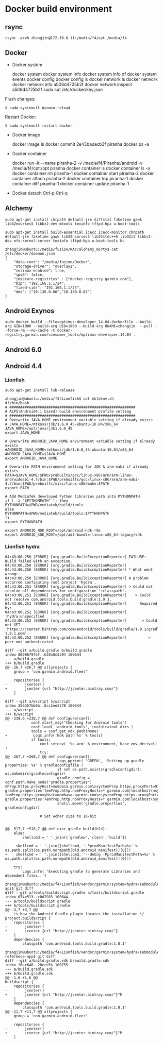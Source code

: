 Docker build environment
=========================



rsync
-----------

    rsync -arvh zhangjin@172.16.6.11:/media/f4/opt /media/f4

Docker
------------------

- Docker system

    docker system
    docker system info
    docker system info df
    docker system events
    docker config
    docker config ls
    docker network ls
    docker network
    docker network info a506d4725b2f
    docker network inspect a506d4725b2f
    sudo cat /etc/docker/key.json

Flush changes:

    $ sudo systemctl daemon-reload

Restart Docker:

    $ sudo systemctl restart docker

- Docker image

    docker image ls
    docker commit 2e43badecb3f piranha
    docker ps -a

- Docker container

    docker run -it --name piranha-2 -v /media/f4/Piranha:/android -v /media/f4/opt:/opt piranha
    docker container ls
    docker container ls -a
    docker container rm piranha-1
    docker container start piranha-2
    docker container attach piranha-2
    docker container top piranha-1
    docker container diff piranha-1
    docker container update piranha-1

- Docker detach
    Ctrl-p Ctrl-q

## Alchemy

    sudo apt-get install chrpath default-jre diffstat faketime gawk lib32ncurses5 libbz2-dev mtools texinfo tftpd-hpa u-boot-tools

    sudo apt-get install build-essential icecc icecc-monitor chrpath default-jre faketime gawk lib32ncurses5 lib32stdc++6 lib32z1 libbz2-dev nfs-kernel-server texinfo tftpd-hpa u-boot-tools bc

    zhangjin@ubuntu:/media/fusion/RAY/alchemy_morty$ cat /etc/docker/daemon.json
    {
        "data-root": "/media/fusion/Docker",
        "storage-driver": "overlay2",
        "selinux-enabled": true,
        "ipv6": false,
        "insecure-registries" : ["docker-registry.garmin.com"],
        "bip": "192.168.1.1/24",
        "fixed-cidr": "192.168.1.1/24",
        "dns": ["10.130.0.66","10.130.0.67"]
    }

## Android Exynos

    sudo docker build --file=optimus-developer_14.04.dockerfile --build-arg GID=1000 --build-arg UID=1000 --build-arg UNAME=zhangjin  --pull --force-rm --no-cache -t docker-registry.garmin.com/consumer_tools/optimus-developer:14.04 .
## Android 6.0

## Android 4.4

### Lionfish

    sudo apt-get install lsb-release

    zhangjin@ubuntu:/media/f4/Lionfish$ cat mbldenv.sh
    #!/bin/bash
    # ##########################################################
    # ALPS(Android4.1 based) build environment profile setting
    # ##########################################################
    # Overwrite JAVA_HOME environment variable setting if already exists
    # JAVA_HOME=/mtkoss/jdk/1.6.0_45-ubuntu-10.04/x86_64
    JAVA_HOME=/opt/java/jdk1.6.0_45
    export JAVA_HOME

    # Overwrite ANDROID_JAVA_HOME environment variable setting if already exists
    #ANDROID_JAVA_HOME=/mtkoss/jdk/1.6.0_45-ubuntu-10.04/x86_64
    ANDROID_JAVA_HOME=$JAVA_HOME
    export ANDROID_JAVA_HOME

    # Overwrite PATH environment setting for JDK & arm-eabi if already exists
    PATH=$JAVA_HOME:$PWD/prebuilts/gcc/linux-x86/arm/arm-linux-androideabi-4.7/bin:$PWD/prebuilts/gcc/linux-x86/arm/arm-eabi-4.7/bin:$PWD/prebuilts/misc/linux-x86/make:$PATH
    export PATH

    # Add MediaTek developed Python libraries path into PYTHONPATH
    if [ -z "$PYTHONPATH" ]; then
    PYTHONPATH=$PWD/mediatek/build/tools
    else
    PYTHONPATH=$PWD/mediatek/build/tools:$PYTHONPATH
    fi
    export PYTHONPATH

    export ANDROID_NDK_ROOT=/opt/android-ndk-r8e
    export ANDROID_SDK_ROOT=/opt/adt-bundle-linux-x86_64-legacy/sdk

### Lionfish hydra
    04:43:00.250 [ERROR] [org.gradle.BuildExceptionReporter] FAILURE: Build failed with an exception.
    04:43:00.250 [ERROR] [org.gradle.BuildExceptionReporter]
    04:43:00.250 [ERROR] [org.gradle.BuildExceptionReporter] * What went wrong:
    04:43:00.250 [ERROR] [org.gradle.BuildExceptionReporter] A problem occurred configuring root project 'hydra'.
    04:43:00.251 [ERROR] [org.gradle.BuildExceptionReporter] > Could not resolve all dependencies for configuration ':classpath'.
    04:43:00.251 [ERROR] [org.gradle.BuildExceptionReporter]    > Could not resolve com.android.tools.build:gradle:1.0.1.
    04:43:00.251 [ERROR] [org.gradle.BuildExceptionReporter]      Required by:
    04:43:00.252 [ERROR] [org.gradle.BuildExceptionReporter]          :hydra:unspecified
    04:43:00.252 [ERROR] [org.gradle.BuildExceptionReporter]       > Could not GET 'https://jcenter.bintray.com/com/android/tools/build/gradle/1.0.1/gradle-1.0.1.pom'.
    04:43:00.252 [ERROR] [org.gradle.BuildExceptionReporter]          > peer not authenticated

    diff --git a/build.gradle b/build.gradle
    index 0600679f5f..620a0c5394 100644
    --- a/build.gradle
    +++ b/build.gradle
    @@ -26,7 +26,7 @@ allprojects {
        group = 'com.garmin.android.fleet'

        repositories {
    -        jcenter()
    +        jcenter {url "http://jcenter.bintray.com/"}
        }
        
    diff --git a/wscript b/wscript
    index 356357bb0b..8cc1ee3378 100644
    --- a/wscript
    +++ b/wscript
    @@ -238,6 +238,7 @@ def configure(conf):
                conf.start_msg("Checking for Android tools")
                conf.load( 'android_tools', tooldir=tool_dirs )
                tools = conf.get_ndk_path(None)
    +            Logs.info('Ndk path %s' % tools)
                if tools:
                    conf.setenv( '%s-arm' % environment, base_env.derive() )
                    try:
    @@ -267,7 +268,7 @@ def configure(conf):
                            Logs.pprint( 'GREEN', 'Setting up gradle properties: %s' % gradleconfigfile )
                            if not os.path.exists(gradleconfigdir): os.makedirs(gradleconfigdir)
                            gradle_config = conf.path.make_node('gradle.properties')
    mProp.https.proxyHost=mombasa.garmin.com\nsystemProp.https.proxyPort=9119\nsystemProp.https.nonProxyHosts=*.garmin.com|localhost\n\n#end gradle.properties')emProp.http.nonProxyHosts=*.garmin.com|localhost\nsyst temProp.https.proxyHost=mombasa.garmin.com\nsystemProp.https.proxyPort=9119\nsystemProp.https.nonProxyHosts=*.garmin.com|localhost\n\n#end gradle.properties')emProp.http.nonProxyHosts=*.garmin.com|localhost\nsy
                            shutil.move('gradle.properties', gradleconfigdir)

                    # Set wchar size to 16-bit


    @@ -517,7 +518,7 @@ def exec_gradle_build(bld):
        else:
            shellcmd = ' '.join(['gradlew','clean','build'])

    -    shellcmd = ' '.join([shellcmd, '-PprodManifestPath=%s' % os.path.split(os.path.normpath(bld.android_manifest))[0]])
    +    shellcmd = ' '.join([shellcmd, '--debug -PprodManifestPath=%s' % os.path.split(os.path.normpath(bld.android_manifest))[0]])

        try:
            Logs.info( 'Executing gradle to generate Libraries and dependent files..')

    zhangjin@ubuntu:/media/f4/Lionfish/vendor/garmin/system/hydra/submodules/technology/android/fleet-api$ git diff
    diff --git a/tools/buildscript.gradle b/tools/buildscript.gradle
    index 074e513..c0d7983 100644
    --- a/tools/buildscript.gradle
    +++ b/tools/buildscript.gradle
    @@ -3,7 +3,7 @@
        is how the Android Gradle plugin locates the installation */
    project.buildscript {
        repositories {
    -        jcenter()
    +        jcenter {url "http://jcenter.bintray.com/"}
        }
        dependencies {
            classpath 'com.android.tools.build:gradle:1.0.1'

    zhangjin@ubuntu:/media/f4/Lionfish/vendor/garmin/system/hydra/submodules/technology/android/fleet-reference-app$ git diff
    diff --git a/build.gradle.sdk b/build.gradle.sdk
    index f0ac646..28ecb5b 100755
    --- a/build.gradle.sdk
    +++ b/build.gradle.sdk
    @@ -1,6 +1,6 @@
    buildscript {
        repositories {
    -        jcenter()
    +        jcenter {url "http://jcenter.bintray.com/"}^M
        }
        dependencies {
            classpath 'com.android.tools.build:gradle:1.0.1'
    @@ -11,7 +11,7 @@ allprojects {
        group = 'com.garmin.android.fleet'

        repositories {
    -        jcenter()
    +        jcenter {url "http://jcenter.bintray.com/"}^M
        }